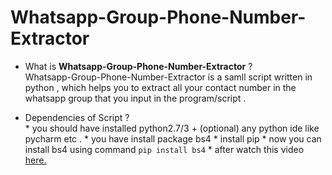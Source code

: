 # Whatsapp-Group-Phone-Number-Extractor

* What is **Whatsapp-Group-Phone-Number-Extractor** ? <br>
  Whatsapp-Group-Phone-Number-Extractor is a samll script written in python , which helps you to extract all your contact number in the whatsapp group that you input
  in the program/script .
  
* Dependencies of Script ? <br>
      * you should have installed python2.7/3 + (optional) any python ide like pycharm etc .
      * you have install package bs4
        * install pip 
        * now you can install bs4 using command ```pip install bs4``` 
      * after watch this video [here.](https://www.youtube.com/watch?v=lJIhvj7V5qo&list=PLEc1rEIAWRhWD6kvi2yHia6nuXmV4rBnF) 
  
